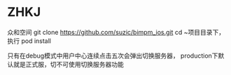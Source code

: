 # ZHKJ
众和空间
git clone https://github.com/suzic/bimpm_ios.git
cd ~项目目录下，执行 pod install

只有在debug模式中用户中心连续点击五次会弹出切换服务器，
production下默认就是正式服，切不可使用切换服务器功能
